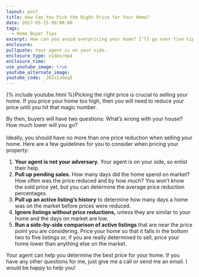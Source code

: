 ```yaml
---
layout: post
title: How Can You Pick the Right Price for Your Home?
date: 2017-05-15 00:00:00
tags:
  - Home Buyer Tips
excerpt: How can you avoid overpricing your home? I’ll go over five tips to help you find the right price today.
enclosure:
pullquote: Your agent is on your side.
enclosure_type: video/mp4
enclosure_time:
use_youtube_image: true
youtube_alternate_image:
youtube_code: _J82xIzmoqI
---
```



{% include youtube.html %}Picking the right price is crucial to selling your home. If you price your home too high, then you will need to reduce your price until you hit that magic number.

By then, buyers will have two questions: What’s wrong with your house? How much lower will you go?
<br>
<br>Ideally, you should have no more than one price reduction when selling your home. Here are a few guidelines for you to consider when pricing your property:

1. **Your agent is not your adversary.** Your agent is on your side, so enlist their help.
2. **Pull up pending sales.** How many days did the home spend on market? How often was the price reduced and by how much? You won’t know the sold price yet, but you can determine the average price reduction percentages.
3. **Pull up an active listing’s history** to determine how many days a home was on the market before prices were reduced.
4. **Ignore listings without price reductions,** unless they are similar to your home and the days on market are low.
5. **Run a side-by-side comparison of active listings** that are near the price point you are considering. Price your home so that it falls in the bottom two to five listings or, if you are really determined to sell, price your home lower than anything else on the market.

Your agent can help you determine the best price for your home. If you have any other questions for me, just give me a call or send me an email. I would be happy to help you!